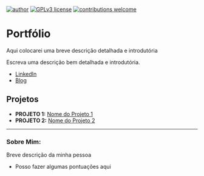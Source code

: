 [![author](https://img.shields.io/badge/author-silvasilas99-red.svg)](https://www.linkedin.com/in/silassantosdasilva/) [![GPLv3 license](https://img.shields.io/badge/License-GPLv3-blue.svg)](http://perso.crans.org/besson/LICENSE.html) [![contributions welcome](https://img.shields.io/badge/contributions-welcome-brightgreen.svg?style=flat)](https://github.com/silvasilas99/)

# Portfólio

Aqui colocarei uma breve descrição detalhada e introdutória

Escreva uma descrição bem detalhada e introdutória.

* [LinkedIn](https://www.linkedin.com/in/silassantosdasilva/)
* [Blog](#)

## Projetos 

* **PROJETO 1:** [Nome do Projeto 1](#)
* **PROJETO 2:**  [Nome do Projeto 2](#)

---

### Sobre Mim:

Breve descrição da minha pessoa

* Posso fazer algumas pontuações aqui

